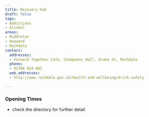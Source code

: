 ```yaml
---
title: Recovery Hub
draft: false
tags:
- Addictions
- Alcohol
areas:
- Middleton
- Heywood
- Rochdale
contact:
  addresses:
  - Forward Together Cafe, Champness Hall, Drake St, Rochdale
  phone:
  - 01706 924 883
  web_addresses:
  - http://www.rochdale.gov.uk/health-and-wellbeing/drink-safely

---
```


### Opening Times
* check the directory for further detail
